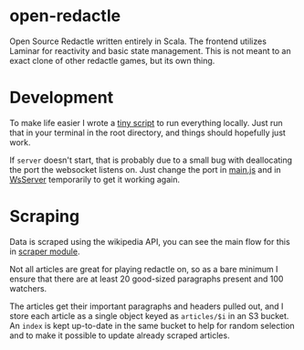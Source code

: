 # open-redactle

Open Source Redactle written entirely in Scala. The frontend utilizes Laminar for reactivity and basic state management.
This is not meant to an exact clone of other redactle games, but its own thing.

# Development

To make life easier I wrote a [tiny script](./ops/run-local) to run everything locally. Just run that in your
terminal in the root directory, and things should hopefully just work.

If `server` doesn't start, that is probably due to a small bug with deallocating the port the websocket listens on.
Just change the port in [main.js](./main.js) and
in [WsServer](./server/src/main/scala/openredactle/server/WsServer.scala) temporarily to get it working again.

# Scraping

Data is scraped using the wikipedia API, you can see the main flow for this
in [scraper module](./scraper/src/main/scala/openredactle/scraper/main.scala).

Not all articles are great for playing redactle on, so as a bare minimum I ensure that there are at least 20 good-sized
paragraphs present and 100 watchers.

The articles get their important paragraphs and headers pulled out, and I store each article as a single object keyed
as `articles/$i` in an S3 bucket. An `index` is kept up-to-date in the same bucket to help for random selection and
to make it possible to update already scraped articles.
